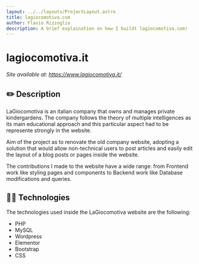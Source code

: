 ```yaml
---
layout: ../../layouts/ProjectLayout.astro
title: lagiocomotiva.com
author: Flavio Rizzoglio
description: A brief explaination on how I buildt lagiocomotiva.com!
---
```


# lagiocomotiva.it

_Site available at: https://www.lagiocomotiva.it/_

## ✏️ Description

LaGiocomotiva is an italian company that owns and manages private kindergardens. The company follows the theory of multiple intelligences as its main educational approach and this particular aspect had to be represente strongly in the website.

Aim of the project as to renovate the old company website, adopting a solution that would allow non-technical users to post articles and easily edit the layout of a blog posts or pages inside the website.

The contributions I made to the website have a wide range: from Frontend work like styling pages and components to Backend work like Database modifications and queries.

## 🧑‍💻 Technologies

The technologies used inside the LaGiocomotiva website are the following:

- PHP
- MySQL
- Wordpress
- Elementor
- Bootstrap
- CSS
